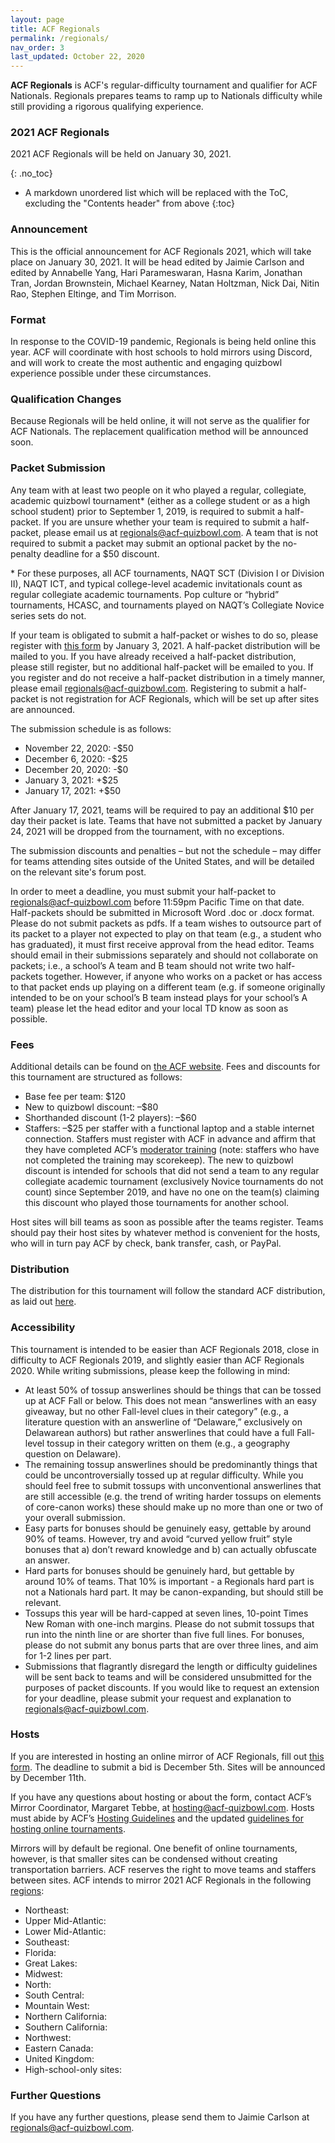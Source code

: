 ```yaml
---
layout: page
title: ACF Regionals
permalink: /regionals/
nav_order: 3
last_updated: October 22, 2020
---
```


**ACF Regionals** is ACF's regular-difficulty tournament and qualifier for ACF Nationals. Regionals prepares teams to ramp up to Nationals difficulty while still providing a rigorous qualifying experience.

### 2021 ACF Regionals
2021 ACF Regionals will be held on January 30, 2021. 

{: .no_toc}
* A markdown unordered list which will be replaced with the ToC, excluding the "Contents header" from above
{:toc}

### Announcement
This is the official announcement for ACF Regionals 2021, which will take place on January 30, 2021. It will be head edited by Jaimie Carlson and edited by Annabelle Yang, Hari Parameswaran, Hasna Karim, Jonathan Tran, Jordan Brownstein, Michael Kearney, Natan Holtzman, Nick Dai, Nitin Rao, Stephen Eltinge, and Tim Morrison.

### Format

In response to the COVID-19 pandemic, Regionals is being held online this year. ACF will coordinate with host schools to hold mirrors using Discord, and will work to create the most authentic and engaging quizbowl experience possible under these circumstances.

### Qualification Changes

Because Regionals will be held online, it will not serve as the qualifier for ACF Nationals. The replacement qualification method will be announced soon.

### Packet Submission

Any team with at least two people on it who played a regular, collegiate, academic quizbowl tournament\* (either as a college student or as a high school student) prior to September 1, 2019, is required to submit a half-packet. If you are unsure whether your team is required to submit a half-packet, please email us at regionals@acf-quizbowl.com. A team that is not required to submit a packet may submit an optional packet by the no-penalty deadline for a $50 discount.

\* For these purposes, all ACF tournaments, NAQT SCT (Division I or Division II), NAQT ICT, and typical college-level academic invitationals count as regular collegiate academic tournaments. Pop culture or “hybrid” tournaments, HCASC, and tournaments played on NAQT’s Collegiate Novice series sets do not.

If your team is obligated to submit a half-packet or wishes to do so, please register with [this form](https://forms.gle/dzjKcWTSJNa6ExBU7) by January 3, 2021. A half-packet distribution will be mailed to you. If you have already received a half-packet distribution, please still register, but no additional half-packet will be emailed to you. If you register and do not receive a half-packet distribution in a timely manner, please email regionals@acf-quizbowl.com. Registering to submit a half-packet is not registration for ACF Regionals, which will be set up after sites are announced. 

The submission schedule is as follows:
* November 22, 2020: -$50
* December 6, 2020: -$25
* December 20, 2020: -$0
* January 3, 2021: +$25
* January 17, 2021: +$50

After January 17, 2021, teams will be required to pay an additional $10 per day their packet is late. Teams that have not submitted a packet by January 24, 2021 will be dropped from the tournament, with no exceptions.

The submission discounts and penalties – but not the schedule – may differ for teams attending sites outside of the United States, and will be detailed on the relevant site's forum post.

In order to meet a deadline, you must submit your half-packet to regionals@acf-quizbowl.com before 11:59pm Pacific Time on that date. Half-packets should be submitted in Microsoft Word .doc or .docx format. Please do not submit packets as pdfs. If a team wishes to outsource part of its packet to a player not expected to play on that team (e.g., a student who has graduated), it must first receive approval from the head editor. Teams should email in their submissions separately and should not collaborate on packets; i.e., a school’s A team and B team should not write two half-packets together. However, if anyone who works on a packet or has access to that packet ends up playing on a different team (e.g. if someone originally intended to be on your school’s B team instead plays for your school’s A team) please let the head editor and your local TD know as soon as possible.

### Fees

Additional details can be found on [the ACF website](https://acf-quizbowl.com/hosting-guidelines/#details-about-finances). Fees and discounts for this tournament are structured as follows:
* Base fee per team: $120
* New to quizbowl discount: –$80
* Shorthanded discount (1-2 players): –$60
* Staffers: –$25 per staffer with a functional laptop and a stable internet connection. Staffers must register with ACF in advance and affirm that they have completed ACF’s [moderator training](https://hsquizbowl.org/forums/viewtopic.php?f=9&t=24545) (note: staffers who have not completed the training may scorekeep).
The new to quizbowl discount is intended for schools that did not send a team to any regular collegiate academic tournament (exclusively Novice tournaments do not count) since September 2019, and have no one on the team(s) claiming this discount who played those tournaments for another school.

Host sites will bill teams as soon as possible after the teams register. Teams should pay their host sites by whatever method is convenient for the hosts, who will in turn pay ACF by check, bank transfer, cash, or PayPal.

### Distribution
The distribution for this tournament will follow the standard ACF distribution, as laid out [here](https://acf-quizbowl.com/packet-submission-guidelines/#distribution).

### Accessibility

This tournament is intended to be easier than ACF Regionals 2018, close in difficulty to ACF Regionals 2019, and slightly easier than ACF Regionals 2020. While writing submissions, please keep the following in mind:
* At least 50% of tossup answerlines should be things that can be tossed up at ACF Fall or below. This does not mean “answerlines with an easy giveaway, but no other Fall-level clues in their category” (e.g., a literature question with an answerline of “Delaware,” exclusively on Delawarean authors) but rather answerlines that could have a full Fall-level tossup in their category written on them (e.g., a geography question on Delaware). 
* The remaining tossup answerlines should be predominantly things that could be uncontroversially tossed up at regular difficulty. While you should feel free to submit tossups with unconventional answerlines that are still accessible (e.g. the trend of writing harder tossups on elements of core-canon works) these should make up no more than one or two of your overall submission.
* Easy parts for bonuses should be genuinely easy, gettable by around 90% of teams. However, try and avoid “curved yellow fruit” style bonuses that a) don’t reward knowledge and b) can actually obfuscate an answer.
* Hard parts for bonuses should be genuinely hard, but gettable by around 10% of teams. That 10% is important - a Regionals hard part is not a Nationals hard part. It may be canon-expanding, but should still be relevant. 
* Tossups this year will be hard-capped at seven lines, 10-point Times New Roman with one-inch margins. Please do not submit tossups that run into the ninth line or are shorter than five full lines. For bonuses, please do not submit any bonus parts that are over three lines, and aim for 1-2 lines per part.
* Submissions that flagrantly disregard the length or difficulty guidelines will be sent back to teams and will be considered unsubmitted for the purposes of packet discounts. If you would like to request an extension for your deadline, please submit your request and explanation to regionals@acf-quizbowl.com.

### Hosts
If you are interested in hosting an online mirror of ACF Regionals, fill out [this form](https://docs.google.com/forms/d/e/1FAIpQLScQ07K62BgtNI0zajtS6E9phwoic_pUKmvgKuG793z-9kTYwA/viewform). The deadline to submit a bid is December 5th. Sites will be announced by December 11th.

If you have any questions about hosting or about the form, contact ACF’s Mirror Coordinator, Margaret Tebbe, at hosting@acf-quizbowl.com. Hosts must abide by ACF’s [Hosting Guidelines](https://acf-quizbowl.com/hosting-guidelines/) and the updated [guidelines for hosting online tournaments](https://docs.google.com/document/u/4/d/1JLzgDS3PICaPeBKG4CwixlRgtfT2lIq72y9tx-7hvJ4/edit).

Mirrors will by default be regional. One benefit of online tournaments, however, is that smaller sites can be condensed without creating transportation barriers. ACF reserves the right to move teams and staffers between sites. ACF intends to mirror 2021 ACF Regionals in the following [regions](https://acf-quizbowl.com/hosting-guidelines/#regions-according-to-acf):

- Northeast:
- Upper Mid-Atlantic:
- Lower Mid-Atlantic:
- Southeast:
- Florida:
- Great Lakes:
- Midwest:
- North:
- South Central:
- Mountain West:
- Northern California:
- Southern California:
- Northwest:
- Eastern Canada:
- United Kingdom:
- High-school-only sites:

### Further Questions

If you have any further questions, please send them to Jaimie Carlson at [regionals@acf-quizbowl.com](mailto:regionals@acf-quizbowl.com).




